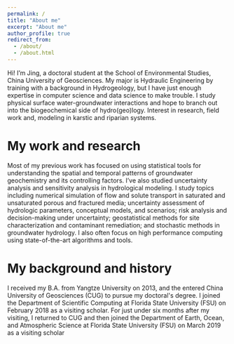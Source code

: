 ```yaml
---
permalink: /
title: "About me"
excerpt: "About me"
author_profile: true
redirect_from: 
  - /about/
  - /about.html
---
```


Hi! I’m Jing, a doctoral  student at the School of Environmental Studies, China University of Geosciences. My major is Hydraulic Engineering by training with a background in  Hydrogeology, but I have just enough expertise in computer science and data science to make trouble.  I study physical surface water-groundwater interactions and hope to branch out into the biogeochemical side of hydro(geo)logy. Interest in research, field work and, modeling in karstic and riparian systems.

My work and research
======
Most of my previous work has focused on using statistical tools for understanding the spatial and temporal patterns of groundwater geochemistry and its controlling factors. I’ve also studied uncertainty analysis and sensitivity analysis in hydrological modeling. I study topics including numerical simulation of flow and solute transport in saturated and unsaturated porous and fractured media; uncertainty assessment of hydrologic parameters, conceptual models, and scenarios; risk analysis and decision-making under uncertainty;
geostatistical methods for site characterization and contaminant remediation; and stochastic methods in groundwater hydrology. I also often focus on high performance computing using state-of-the-art algorithms and tools.

My background and history
======
I received my B.A. from Yangtze University on 2013, and the entered China University of Geosciences (CUG) to pursue my doctoral's degree. I joined the Department of Scientific Computing at Florida State University (FSU) on February 2018 as a visiting scholar. For just under six months after my visiting, I returned to CUG and then joined the Department of Earth, Ocean, and Atmospheric Science at Florida State University (FSU) on March 2019 as a visiting scholar
